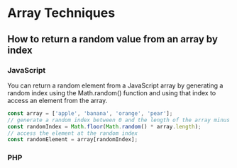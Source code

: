 # Array Techniques

## How to return a random value from an array by index

### JavaScript

You can return a random element from a JavaScript array by generating a random index using the
Math.random() function and using that index to access an element from the array.

```js
const array = ['apple', 'banana', 'orange', 'pear'];
// generate a random index between 0 and the length of the array minus 1
const randomIndex = Math.floor(Math.random() * array.length);
// access the element at the random index
const randomElement = array[randomIndex];
```

### PHP


<!-- ## How to return a random value from an array by index -->
